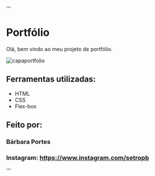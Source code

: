 '''
# Portfólio 

Olá, bem vindo ao meu projeto de portfólio.

![capaportfolio](https://github.com/barbaraportes/portfolio/assets/134977381/2e8b435f-a907-4c42-b24d-daecf97e26cd)

## Ferramentas utilizadas:

* HTML
* CSS
* Flex-box


## Feito por:

### Bárbara Portes

### Instagram: https://www.instagram.com/setropb

'''
